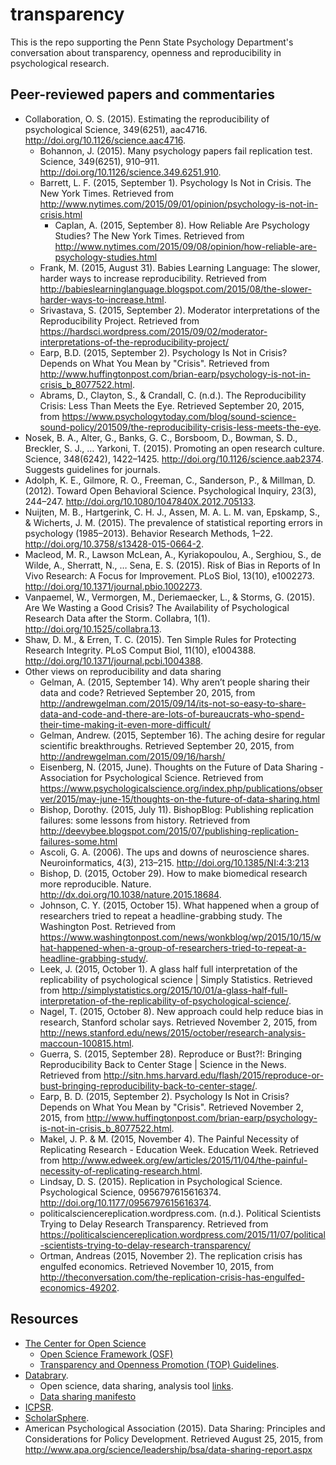 # transparency

This is the repo supporting the Penn State Psychology Department's conversation about transparency, openness and reproducibility in psychological research.

## Peer-reviewed papers and commentaries

- Collaboration, O. S. (2015). Estimating the reproducibility of psychological Science, 349(6251), aac4716. <http://doi.org/10.1126/science.aac4716>.
    + Bohannon, J. (2015). Many psychology papers fail replication test. Science, 349(6251), 910–911. <http://doi.org/10.1126/science.349.6251.910>.
    + Barrett, L. F. (2015, September 1). Psychology Is Not in Crisis. The New York Times. Retrieved from <http://www.nytimes.com/2015/09/01/opinion/psychology-is-not-in-crisis.html>
        - Caplan, A. (2015, September 8). How Reliable Are Psychology Studies? The New York Times. Retrieved from <http://www.nytimes.com/2015/09/08/opinion/how-reliable-are-psychology-studies.html>
    + Frank, M. (2015, August 31). Babies Learning Language: The slower, harder ways to increase reproducibility. Retrieved from <http://babieslearninglanguage.blogspot.com/2015/08/the-slower-harder-ways-to-increase.html>.
    + Srivastava, S. (2015, September 2). Moderator interpretations of the Reproducibility Project. Retrieved from <https://hardsci.wordpress.com/2015/09/02/moderator-interpretations-of-the-reproducibility-project/>
    - Earp, B.D. (2015, September 2). Psychology Is Not in Crisis? Depends on What You Mean by "Crisis". Retrieved from <http://www.huffingtonpost.com/brian-earp/psychology-is-not-in-crisis_b_8077522.html>.
    - Abrams, D., Clayton, S., & Crandall, C. (n.d.). The Reproducibility Crisis: Less Than Meets the Eye. Retrieved September 20, 2015, from <https://www.psychologytoday.com/blog/sound-science-sound-policy/201509/the-reproducibility-crisis-less-meets-the-eye>.
- Nosek, B. A., Alter, G., Banks, G. C., Borsboom, D., Bowman, S. D., Breckler, S. J., … Yarkoni, T. (2015). Promoting an open research culture. Science, 348(6242), 1422–1425. <http://doi.org/10.1126/science.aab2374>. Suggests guidelines for journals.
- Adolph, K. E., Gilmore, R. O., Freeman, C., Sanderson, P., & Millman, D. (2012). Toward Open Behavioral Science. Psychological Inquiry, 23(3), 244–247. <http://doi.org/10.1080/1047840X.2012.705133>.
- Nuijten, M. B., Hartgerink, C. H. J., Assen, M. A. L. M. van, Epskamp, S., & Wicherts, J. M. (2015). The prevalence of statistical reporting errors in psychology (1985–2013). Behavior Research Methods, 1–22. <http://doi.org/10.3758/s13428-015-0664-2>.
- Macleod, M. R., Lawson McLean, A., Kyriakopoulou, A., Serghiou, S., de Wilde, A., Sherratt, N., … Sena, E. S. (2015). Risk of Bias in Reports of In Vivo Research: A Focus for Improvement. PLoS Biol, 13(10), e1002273. <http://doi.org/10.1371/journal.pbio.1002273>.
- Vanpaemel, W., Vermorgen, M., Deriemaecker, L., & Storms, G. (2015). Are We Wasting a Good Crisis? The Availability of Psychological Research Data after the Storm. Collabra, 1(1). <http://doi.org/10.1525/collabra.13>.
-  Shaw, D. M., & Erren, T. C. (2015). Ten Simple Rules for Protecting Research Integrity. PLoS Comput Biol, 11(10), e1004388. <http://doi.org/10.1371/journal.pcbi.1004388>.
- Other views on reproducibility and data sharing
    + Gelman, A. (2015, September 14). Why aren’t people sharing their data and code? Retrieved September 20, 2015, from <http://andrewgelman.com/2015/09/14/its-not-so-easy-to-share-data-and-code-and-there-are-lots-of-bureaucrats-who-spend-their-time-making-it-even-more-difficult/>
    + Gelman, Andrew. (2015, September 16). The aching desire for regular scientific breakthroughs. Retrieved September 20, 2015, from <http://andrewgelman.com/2015/09/16/harsh/>
    + Eisenberg, N. (2015, June). Thoughts on the Future of Data Sharing - Association for Psychological Science. Retrieved from <https://www.psychologicalscience.org/index.php/publications/observer/2015/may-june-15/thoughts-on-the-future-of-data-sharing.html>
    + Bishop, Dorothy. (2015, July 11). BishopBlog: Publishing replication failures: some lessons from history. Retrieved from <http://deevybee.blogspot.com/2015/07/publishing-replication-failures-some.html>
    + Ascoli, G. A. (2006). The ups and downs of neuroscience shares. Neuroinformatics, 4(3), 213–215. <http://doi.org/10.1385/NI:4:3:213>
    + Bishop, D. (2015, October 29). How to make biomedical research more reproducible. Nature. <http://dx.doi.org/10.1038/nature.2015.18684>.
    + Johnson, C. Y. (2015, October 15). What happened when a group of researchers tried to repeat a headline-grabbing study. The Washington Post. Retrieved from <https://www.washingtonpost.com/news/wonkblog/wp/2015/10/15/what-happened-when-a-group-of-researchers-tried-to-repeat-a-headline-grabbing-study/>.
    + Leek, J. (2015, October 1). A glass half full interpretation of the replicability of psychological science | Simply Statistics. Retrieved from <http://simplystatistics.org/2015/10/01/a-glass-half-full-interpretation-of-the-replicability-of-psychological-science/>.
    + Nagel, T. (2015, October 8). New approach could help reduce bias in research, Stanford scholar says. Retrieved November 2, 2015, from <http://news.stanford.edu/news/2015/october/research-analysis-maccoun-100815.html>.
    + Guerra, S. (2015, September 28). Reproduce or Bust?!: Bringing Reproducibility Back to Center Stage | Science in the News. Retrieved from <http://sitn.hms.harvard.edu/flash/2015/reproduce-or-bust-bringing-reproducibility-back-to-center-stage/>.
    + Earp, B. D. (2015, September 2). Psychology Is Not in Crisis? Depends on What You Mean by "Crisis". Retrieved November 2, 2015, from <http://www.huffingtonpost.com/brian-earp/psychology-is-not-in-crisis_b_8077522.html>.
    + Makel, J. P. & M. (2015, November 4). The Painful Necessity of Replicating Research - Education Week. Education Week. Retrieved from <http://www.edweek.org/ew/articles/2015/11/04/the-painful-necessity-of-replicating-research.html>.
    + Lindsay, D. S. (2015). Replication in Psychological Science. Psychological Science, 0956797615616374. <http://doi.org/10.1177/0956797615616374>.
    + politicalsciencereplication.wordpress.com. (n.d.). Political Scientists Trying to Delay Research Transparency. Retrieved from <https://politicalsciencereplication.wordpress.com/2015/11/07/political-scientists-trying-to-delay-research-transparency/>
    + Ortman, Andreas (2015, November 2). The replication crisis has engulfed economics. Retrieved November 10, 2015, from <http://theconversation.com/the-replication-crisis-has-engulfed-economics-49202>.

## Resources

- [The Center for Open Science](http://centerforopenscience.org)
    + [Open Science Framework (OSF)](http://osf.io)
    + [Transparency and Openness Promotion (TOP) Guidelines](https://cos.io/top/).
- [Databrary](http://databrary.org).
    + Open science, data sharing, analysis tool [links](https://github.com/databrary/design/blob/master/references.md).
    + [Data sharing manifesto](https://databrary.org/access/policies/data-sharing-manifesto.html)
- [ICPSR](https://www.icpsr.umich.edu/icpsrweb/landing.jsp).
- [ScholarSphere](https://scholarsphere.psu.edu).
- American Psychological Association (2015). Data Sharing: Principles and Considerations for Policy Development. Retrieved August 25, 2015, from <http://www.apa.org/science/leadership/bsa/data-sharing-report.aspx>